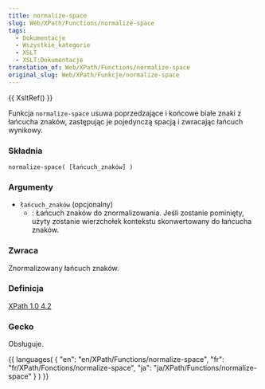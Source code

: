 ```yaml
---
title: normalize-space
slug: Web/XPath/Functions/normalize-space
tags:
  - Dokumentacje
  - Wszystkie_kategorie
  - XSLT
  - XSLT:Dokumentacje
translation_of: Web/XPath/Functions/normalize-space
original_slug: Web/XPath/Funkcje/normalize-space
---
```

{{ XsltRef() }}

Funkcja `normalize-space` usuwa poprzedzające i końcowe białe znaki z łańcucha znaków, zastępując je pojedynczą spacją i zwracając łańcuch wynikowy.

### Składnia

    normalize-space( [łańcuch_znaków] )

### Argumenty

- `łańcuch_znaków` (opcjonalny)
  - : Łańcuch znaków do znormalizowania. Jeśli zostanie pominięty, użyty zostanie wierzchołek kontekstu skonwertowany do łańcucha znaków.

### Zwraca

Znormalizowany łańcuch znaków.

### Definicja

[XPath 1.0 4.2](http://www.w3.org/TR/xpath#function-normalize-space)

### Gecko

Obsługuje.

{{ languages( { "en": "en/XPath/Functions/normalize-space", "fr": "fr/XPath/Fonctions/normalize-space", "ja": "ja/XPath/Functions/normalize-space" } ) }}

